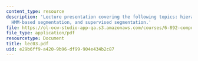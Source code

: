 ```yaml
---
content_type: resource
description: 'Lecture presentation covering the following topics: hierarchical segmentation,
  HMM-based segmentation, and supervised segmentation.'
file: https://ol-ocw-studio-app-qa.s3.amazonaws.com/courses/6-892-computational-models-of-discourse-spring-2004/e29b6ff9a4209b96df99904e434b2c87_lec03.pdf
file_type: application/pdf
resourcetype: Document
title: lec03.pdf
uid: e29b6ff9-a420-9b96-df99-904e434b2c87
---
```

